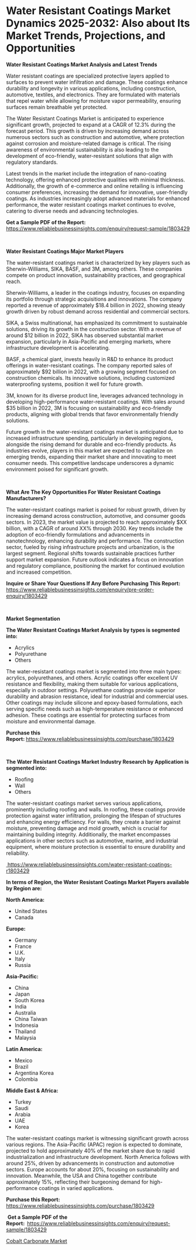 <p><h1>Water Resistant Coatings Market Dynamics 2025-2032: Also about Its Market Trends, Projections, and Opportunities</h1></p><p><strong>Water Resistant Coatings Market Analysis and Latest Trends</strong></p>
<p><p>Water resistant coatings are specialized protective layers applied to surfaces to prevent water infiltration and damage. These coatings enhance durability and longevity in various applications, including construction, automotive, textiles, and electronics. They are formulated with materials that repel water while allowing for moisture vapor permeability, ensuring surfaces remain breathable yet protected.</p><p>The Water Resistant Coatings Market is anticipated to experience significant growth, projected to expand at a CAGR of 12.3% during the forecast period. This growth is driven by increasing demand across numerous sectors such as construction and automotive, where protection against corrosion and moisture-related damage is critical. The rising awareness of environmental sustainability is also leading to the development of eco-friendly, water-resistant solutions that align with regulatory standards.</p><p>Latest trends in the market include the integration of nano-coating technology, offering enhanced protective qualities with minimal thickness. Additionally, the growth of e-commerce and online retailing is influencing consumer preferences, increasing the demand for innovative, user-friendly coatings. As industries increasingly adopt advanced materials for enhanced performance, the water resistant coatings market continues to evolve, catering to diverse needs and advancing technologies.</p></p>
<p><strong>Get a Sample PDF of the Report:&nbsp;</strong> <a href="https://www.reliablebusinessinsights.com/enquiry/request-sample/1803429?utm_campaign=3276&utm_medium=2&utm_source=Github&utm_content=ia&utm_term=01042025&utm_id=water-resistant-coatings">https://www.reliablebusinessinsights.com/enquiry/request-sample/1803429</a></p>
<p>&nbsp;</p>
<p><strong>Water Resistant Coatings Major Market Players</strong></p>
<p><p>The water-resistant coatings market is characterized by key players such as Sherwin-Williams, SIKA, BASF, and 3M, among others. These companies compete on product innovation, sustainability practices, and geographical reach.</p><p>Sherwin-Williams, a leader in the coatings industry, focuses on expanding its portfolio through strategic acquisitions and innovations. The company reported a revenue of approximately $18.4 billion in 2022, showing steady growth driven by robust demand across residential and commercial sectors.</p><p>SIKA, a Swiss multinational, has emphasized its commitment to sustainable solutions, driving its growth in the construction sector. With a revenue of around $12 billion in 2022, SIKA has observed substantial market expansion, particularly in Asia-Pacific and emerging markets, where infrastructure development is accelerating.</p><p>BASF, a chemical giant, invests heavily in R&D to enhance its product offerings in water-resistant coatings. The company reported sales of approximately $92 billion in 2022, with a growing segment focused on construction chemicals. Its innovative solutions, including customized waterproofing systems, position it well for future growth.</p><p>3M, known for its diverse product line, leverages advanced technology in developing high-performance water-resistant coatings. With sales around $35 billion in 2022, 3M is focusing on sustainability and eco-friendly products, aligning with global trends that favor environmentally friendly solutions.</p><p>Future growth in the water-resistant coatings market is anticipated due to increased infrastructure spending, particularly in developing regions, alongside the rising demand for durable and eco-friendly products. As industries evolve, players in this market are expected to capitalize on emerging trends, expanding their market share and innovating to meet consumer needs. This competitive landscape underscores a dynamic environment poised for significant growth.</p></p>
<p>&nbsp;</p>
<p><strong>What Are The Key Opportunities For Water Resistant Coatings Manufacturers?</strong></p>
<p><p>The water-resistant coatings market is poised for robust growth, driven by increasing demand across construction, automotive, and consumer goods sectors. In 2023, the market value is projected to reach approximately $XX billion, with a CAGR of around XX% through 2030. Key trends include the adoption of eco-friendly formulations and advancements in nanotechnology, enhancing durability and performance. The construction sector, fueled by rising infrastructure projects and urbanization, is the largest segment. Regional shifts towards sustainable practices further support market expansion. Future outlook indicates a focus on innovation and regulatory compliance, positioning the market for continued evolution and increased competition.</p></p>
<p><strong>Inquire or Share Your Questions If Any Before Purchasing This Report:</strong> <a href="https://www.reliablebusinessinsights.com/enquiry/pre-order-enquiry/1803429?utm_campaign=3276&utm_medium=2&utm_source=Github&utm_content=ia&utm_term=01042025&utm_id=water-resistant-coatings">https://www.reliablebusinessinsights.com/enquiry/pre-order-enquiry/1803429</a></p>
<p>&nbsp;</p>
<p><strong>Market Segmentation</strong></p>
<p><strong>The Water Resistant Coatings Market Analysis by types is segmented into:</strong></p>
<p><ul><li>Acrylics</li><li>Polyurethane</li><li>Others</li></ul></p>
<p><p>The water-resistant coatings market is segmented into three main types: acrylics, polyurethanes, and others. Acrylic coatings offer excellent UV resistance and flexibility, making them suitable for various applications, especially in outdoor settings. Polyurethane coatings provide superior durability and abrasion resistance, ideal for industrial and commercial uses. Other coatings may include silicone and epoxy-based formulations, each serving specific needs such as high-temperature resistance or enhanced adhesion. These coatings are essential for protecting surfaces from moisture and environmental damage.</p></p>
<p><strong>Purchase this Report:&nbsp;</strong><a href="https://www.reliablebusinessinsights.com/purchase/1803429?utm_campaign=3276&utm_medium=2&utm_source=Github&utm_content=ia&utm_term=01042025&utm_id=water-resistant-coatings">https://www.reliablebusinessinsights.com/purchase/1803429</a></p>
<p>&nbsp;</p>
<p><strong>The Water Resistant Coatings Market Industry Research by Application is segmented into:</strong></p>
<p><ul><li>Roofing</li><li>Wall</li><li>Others</li></ul></p>
<p><p>The water-resistant coatings market serves various applications, prominently including roofing and walls. In roofing, these coatings provide protection against water infiltration, prolonging the lifespan of structures and enhancing energy efficiency. For walls, they create a barrier against moisture, preventing damage and mold growth, which is crucial for maintaining building integrity. Additionally, the market encompasses applications in other sectors such as automotive, marine, and industrial equipment, where moisture protection is essential to ensure durability and reliability.</p></p>
<p><a href="https://www.reliablebusinessinsights.com/water-resistant-coatings-r1803429?utm_campaign=3276&utm_medium=2&utm_source=Github&utm_content=ia&utm_term=01042025&utm_id=water-resistant-coatings">&nbsp;https://www.reliablebusinessinsights.com/water-resistant-coatings-r1803429</a></p>
<p><strong>In terms of Region, the Water Resistant Coatings Market Players available by Region are:</strong></p>
<p>
    <p> <strong> North America: </strong>
        <ul>
            <li>United States</li>
            <li>Canada</li>
        </ul>
        </p> 
    <p> <strong> Europe: </strong>
        <ul>
            <li>Germany</li>
            <li>France</li>
            <li>U.K.</li>
            <li>Italy</li>
            <li>Russia</li>
        </ul>
        </p> 
    <p> <strong> Asia-Pacific: </strong>
        <ul>
            <li>China</li>
            <li>Japan</li>
            <li>South Korea</li>
            <li>India</li>
            <li>Australia</li>
            <li>China Taiwan</li>
            <li>Indonesia</li>
            <li>Thailand</li>
            <li>Malaysia</li>
        </ul>
        </p> 
    <p> <strong> Latin America: </strong>
        <ul>
            <li>Mexico</li>
            <li>Brazil</li>
            <li>Argentina Korea</li>
            <li>Colombia</li>
        </ul>
        </p> 
    <p> <strong> Middle East & Africa: </strong>
        <ul>
            <li>Turkey</li>
            <li>Saudi</li>
            <li>Arabia</li>
            <li>UAE</li>
            <li>Korea</li>
        </ul>
    </p>
    </p>
<p><p>The water-resistant coatings market is witnessing significant growth across various regions. The Asia-Pacific (APAC) region is expected to dominate, projected to hold approximately 40% of the market share due to rapid industrialization and infrastructure development. North America follows with around 25%, driven by advancements in construction and automotive sectors. Europe accounts for about 20%, focusing on sustainability and innovation. Meanwhile, the USA and China together contribute approximately 15%, reflecting their burgeoning demand for high-performance coatings in varied applications.</p></p>
<p><strong>Purchase this Report: </strong><a href="https://www.reliablebusinessinsights.com/purchase/1803429?utm_campaign=3276&utm_medium=2&utm_source=Github&utm_content=ia&utm_term=01042025&utm_id=water-resistant-coatings">https://www.reliablebusinessinsights.com/purchase/1803429</a></p>
<p>&nbsp;<strong>Get a Sample PDF of the Report:&nbsp;&nbsp;</strong><a href="https://www.reliablebusinessinsights.com/enquiry/request-sample/1803429?utm_campaign=3276&utm_medium=2&utm_source=Github&utm_content=ia&utm_term=01042025&utm_id=water-resistant-coatings">https://www.reliablebusinessinsights.com/enquiry/request-sample/1803429</a></p>
<p><strong></strong></p>
<p><p><a href="https://github.com/sirayedantte/Market-Research-Report-List-1/blob/main/cobalt-carbonate-market.md?utm_campaign=3276&utm_medium=2&utm_source=Github&utm_content=ia&utm_term=01042025&utm_id=water-resistant-coatings">Cobalt Carbonate Market</a></p></p>